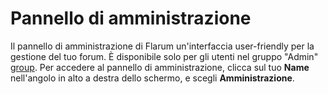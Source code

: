 # Pannello di amministrazione

Il pannello di amministrazione di Flarum un'interfaccia user-friendly per la gestione del tuo forum.
È disponibile solo per gli utenti nel gruppo "Admin" [group](permissions.md).
Per accedere al pannello di amministrazione, clicca sul tuo **Name** nell'angolo in alto a destra dello schermo, e scegli **Amministrazione**.
